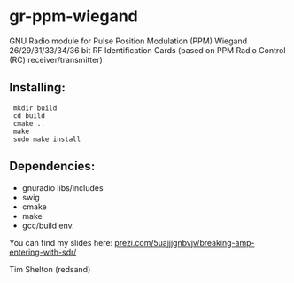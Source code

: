 # gr-ppm-wiegand
GNU Radio module for Pulse Position Modulation (PPM) Wiegand 26/29/31/33/34/36 bit RF Identification Cards (based on PPM Radio Control (RC) receiver/transmitter)

## Installing:
```
 mkdir build
 cd build
 cmake ..
 make
 sudo make install
```

## Dependencies:
- gnuradio libs/includes
- swig
- cmake
- make
- gcc/build env.


You can find my slides here: [prezi.com/5uajjjgnbvjv/breaking-amp-entering-with-sdr/](https://prezi.com/5uajjjgnbvjv/breaking-amp-entering-with-sdr/)

Tim Shelton (redsand)
